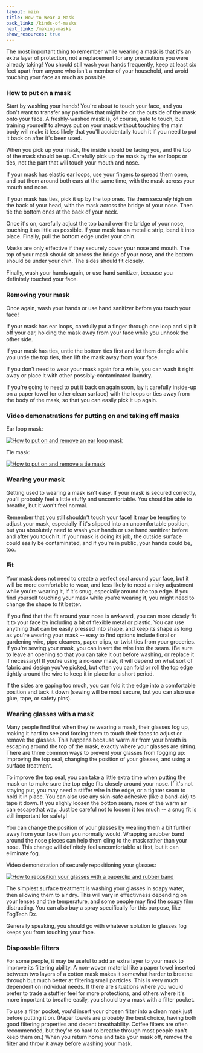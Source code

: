 ```yaml
---
layout: main
title: How to Wear a Mask
back_link: /kinds-of-masks
next_link: /making-masks
show_resources: true
---
```


The most important thing to remember while wearing a mask is that it's an extra layer of protection, not a replacement for any precautions you were already taking!  You should still wash your hands frequently, keep at least six feet apart from anyone who isn't a member of your household, and avoid touching your face as much as possible.

### How to put on a mask

Start by washing your hands!  You're about to touch your face, and you don't want to transfer any particles that might be on the outside of the mask onto your face.  A freshly-washed mask is, of course, safe to touch, but training yourself to always put on your mask without touching the main body will make it less likely that you'll accidentally touch it if you need to put it back on after it's been used.

When you pick up your mask, the inside should be facing you, and the top of the mask should be up.  Carefully pick up the mask by the ear loops or ties, not the part that will touch your mouth and nose.

If your mask has elastic ear loops, use your fingers to spread them open, and put them around both ears at the same time, with the mask across your mouth and nose.

If your mask has ties, pick it up by the top ones.  Tie them securely high on the back of your head, with the mask across the bridge of your nose.  Then tie the bottom ones at the back of your neck.

Once it's on, carefully adjust the top band over the bridge of your nose, touching it as little as possible.  If your mask has a metallic strip, bend it into place.  Finally, pull the bottom edge under your chin.

Masks are only effective if they securely cover your nose and mouth.  The top of your mask should sit across the bridge of your nose, and the bottom should be under your chin.  The sides should fit closely.

Finally, wash your hands again, or use hand sanitizer, because you definitely touched your face.

### Removing your mask

Once again, wash your hands or use hand sanitizer before you touch your face!

If your mask has ear loops, carefully put a finger through one loop and slip it off your ear, holding the mask away from your face while you unhook the other side.

If your mask has ties, untie the bottom ties first and let them dangle while you untie the top ties, then lift the mask away from your face.

If you don't need to wear your mask again for a while, you can wash it right away or place it with other possibly-contaminated laundry.

If you're going to need to put it back on again soon, lay it carefully inside-up on a paper towel (or other clean surface) with the loops or ties away from the body of the mask, so that you can easily pick it up again.

### Video demonstrations for putting on and taking off masks

Ear loop mask:

[![How to put on and remove an ear loop mask](/images/don-doff-earloops.jpg)](https://www.youtube.com/watch?v=OABvzu9e-hw)

Tie mask:

[![How to put on and remove a tie mask](/images/don-doff-ties.jpg)](https://www.youtube.com/watch?v=jWnTCZWYOBw)

### Wearing your mask

Getting used to wearing a mask isn't easy.  If your mask is secured correctly, you'll probably feel a little stuffy and uncomfortable.  You should be able to breathe, but it won't feel normal.

Remember that you still shouldn't touch your face!  It may be tempting to adjust your mask, especially if it's slipped into an uncomfortable position, but you absolutely need to wash your hands or use hand sanitizer before and after you touch it.  If your mask is doing its job, the outside surface could easily be contaminated, and if you're in public, your hands could be, too.

### Fit

Your mask does not need to create a perfect seal around your face, but it will be more comfortable to wear, and less likely to need a risky adjustment while you're wearing it, if it's snug, especially around the top edge. If you find yourself touching your mask while you're wearing it, you might need to change the shape to fit better.

If you find that the fit around your nose is awkward, you can more closely fit it to your face by including a bit of flexible metal or plastic.  You can use anything that can be easily pressed into shape, and keep its shape as long as you're wearing your mask -- easy to find options include floral or gardening wire, pipe cleaners, paper clips, or twist ties from your groceries. If you're sewing your mask, you can insert the wire into the seam. (Be sure to leave an opening so that you can take it out before washing, or replace it if necessary!) If you're using a no-sew mask, it will depend on what sort of fabric and design you've picked, but often you can fold or roll the top edge tightly around the wire to keep it in place for a short period.

If the sides are gaping too much, you can fold it the edge into a comfortable position and tack it down (sewing will be most secure, but you can also use glue, tape, or safety pins).

### Wearing glasses with a mask

Many people find that when they're wearing a mask, their glasses fog up, making it hard to see and forcing them to touch their faces to adjust or remove the glasses. This happens because warm air from your breath is escaping around the top of the mask, exactly where your glasses are sitting. There are three common ways to prevent your glasses from fogging up: improving the top seal, changing the position of your glasses, and using a surface treatment.

To improve the top seal, you can take a little extra time when putting the mask on to make sure the top edge fits closely around your nose. If it's not staying put, you may need a stiffer wire in the edge, or a tighter seam to hold it in place. You can also use any skin-safe adhesive (like a band-aid) to tape it down. If you slighly loosen the botton seam, more of the warm air can escapethat way. Just be careful not to loosen it too much -- a snug fit is still important for safety!

You can change the position of your glasses by wearing them a bit further away from your face than you normally would. Wrapping a rubber band around the nose pieces can help them cling to the mask rather than your nose. This change will definitely feel uncomfortable at first, but it can eliminate fog.

Video demonstration of securely repositioning your glasses:

[![How to reposition your glasses with a paperclip and rubber band](/images/glasses-help.jpg)](https://www.youtube.com/watch?v=LlO4S2iRDD0)

The simplest surface treatment is washing your glasses in soapy water, then allowing them to air dry. This will vary in effectivness depending on your lenses and the temperature, and some people may find the soapy film distracting.  You can also buy a spray specifically for this purpose, like FogTech Dx.

Generally speaking, you should go with whatever solution to glasses fog keeps you from touching your face.

### Disposable filters

For some people, it may be useful to add an extra layer to your mask to improve its filtering ability. A non-woven material like a paper towel inserted between two layers of a cotton mask makes it somewhat harder to breathe through but much better at filtering small particles. This is very much dependent on individual needs. If there are situations where you would prefer to trade a stuffier feel for more protections, and others where it's more important to breathe easily, you should try a mask with a filter pocket.

To use a filter pocket, you'd insert your chosen filter into a clean mask just before putting it on. (Paper towels are probably the best choice, having both good filtering properties and decent breathability. Coffee filters are often recommended, but they're so hard to breathe through most people can't keep them on.) When you return home and take your mask off, remove the filter and throw it away before washing your mask.

